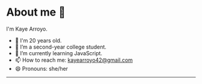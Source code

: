 # About me 👋
I'm Kaye Arroyo.
- 💮 I'm 20 years old.
- 🏫 I’m a second-year college student.
- 🌱 I’m currently learning JavaScript.
- 📫 How to reach me: [kayearroyo42@gmail.com](kayearroyo42@gmail.com)
- 😄 Pronouns: she/her
---
